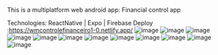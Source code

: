 This is a multiplatform web android app: Financial control app

Technologies: ReactNative |  Expo | Firebase 
Deploy :https://wmcontrolefinanceiro1-0.netlify.app/
![image](https://github.com/welinsonmacedo/React-Native-Financial-Control/assets/98168234/faa39ee7-524e-421b-a083-ec0ee67aac88)
![image](https://github.com/welinsonmacedo/React-Native-Financial-Control/assets/98168234/43c32977-fb1c-4237-8826-d7e93410a2f8)
![image](https://github.com/welinsonmacedo/React-Native-Financial-Control/assets/98168234/8ef772c4-82a7-4c56-9a75-52808836dfb1)
![image](https://github.com/welinsonmacedo/React-Native-Financial-Control/assets/98168234/bb4edd12-d8e8-4cd5-b1ee-9565be5b69c7)
![image](https://github.com/welinsonmacedo/React-Native-Financial-Control/assets/98168234/9bbf9723-90ac-40b0-9654-6ae9fb70f461)
![image](https://github.com/welinsonmacedo/React-Native-Financial-Control/assets/98168234/2ab81382-7206-41a3-9d2b-b78fb067c12b)
![image](https://github.com/welinsonmacedo/React-Native-Financial-Control/assets/98168234/10f129ac-7b49-46cb-b371-16c833e0766b)
![image](https://github.com/welinsonmacedo/React-Native-Financial-Control/assets/98168234/1c9c9ba4-c192-458c-ac24-fbd119812e43)
![image](https://github.com/welinsonmacedo/React-Native-Financial-Control/assets/98168234/04879e1e-1cc5-4dc8-8d2a-ebd5134d2568)
![image](https://github.com/welinsonmacedo/React-Native-Financial-Control/assets/98168234/b3d370cc-ed61-4899-b4b0-2640b08adf9c)
![image](https://github.com/welinsonmacedo/React-Native-Financial-Control/assets/98168234/a5b804b4-06ac-4c4d-8269-3a3f4549c257)
![image](https://github.com/welinsonmacedo/React-Native-Financial-Control/assets/98168234/5b6df137-87e3-44be-b382-936b83a866a0)


